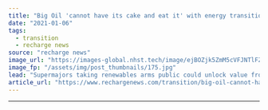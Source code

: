 ```yaml
---
title: "Big Oil 'cannot have its cake and eat it' with energy transition spin-offs -  HSBC"
date: "2021-01-06"
tags: 
  - transition
  - recharge news
source: "recharge news"
image_url: "https://images-global.nhst.tech/image/ejBOZjk5ZmM5cVFJNTlFZWorMCtrRkc1Ujg2SzBrUGg4NGFScjAvZllUOD0=/nhst/binary/3fb00af0cb026b052bb65b0d406370b3"
image_fp: "/assets/img/post_thumbnails/175.jpg"
lead: "Supermajors taking renewables arms public could unlock value from high pure-play multiples but thwart climate ambitions, says new report from investment bank"
article_url: "https://www.rechargenews.com/transition/big-oil-cannot-have-its-cake-and-eat-it-with-energy-transition-spin-offs-hsbc/2-1-940033"
---
```


---
